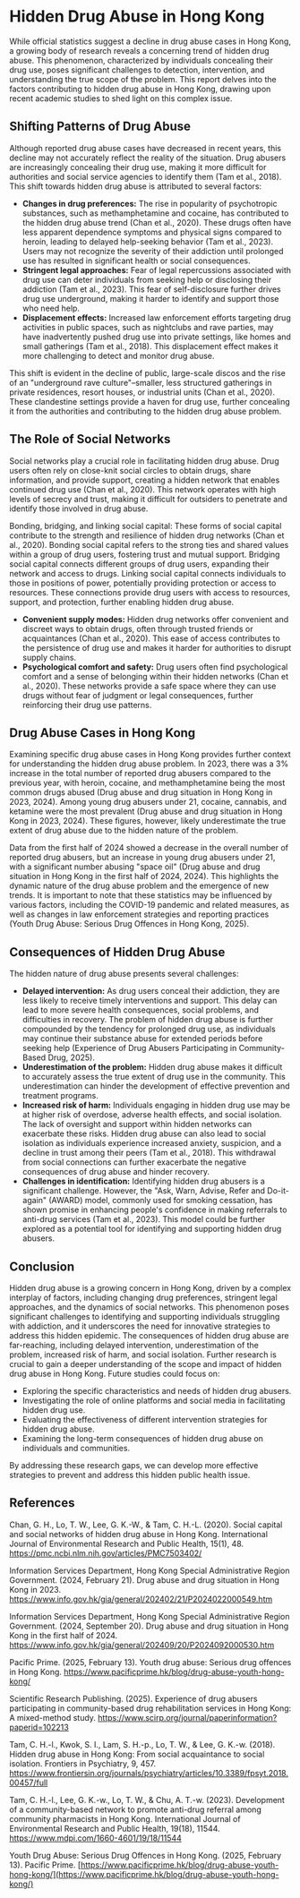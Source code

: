 # **Hidden Drug Abuse in Hong Kong**

While official statistics suggest a decline in drug abuse cases in Hong Kong, a growing body of research reveals a concerning trend of hidden drug abuse. This phenomenon, characterized by individuals concealing their drug use, poses significant challenges to detection, intervention, and understanding the true scope of the problem. This report delves into the factors contributing to hidden drug abuse in Hong Kong, drawing upon recent academic studies to shed light on this complex issue.

## **Shifting Patterns of Drug Abuse**

Although reported drug abuse cases have decreased in recent years, this decline may not accurately reflect the reality of the situation. Drug abusers are increasingly concealing their drug use, making it more difficult for authorities and social service agencies to identify them (Tam et al., 2018). This shift towards hidden drug abuse is attributed to several factors:

* **Changes in drug preferences:** The rise in popularity of psychotropic substances, such as methamphetamine and cocaine, has contributed to the hidden drug abuse trend (Chan et al., 2020). These drugs often have less apparent dependence symptoms and physical signs compared to heroin, leading to delayed help-seeking behavior (Tam et al., 2023). Users may not recognize the severity of their addiction until prolonged use has resulted in significant health or social consequences.  
* **Stringent legal approaches:** Fear of legal repercussions associated with drug use can deter individuals from seeking help or disclosing their addiction (Tam et al., 2023). This fear of self-disclosure further drives drug use underground, making it harder to identify and support those who need help.  
* **Displacement effects:** Increased law enforcement efforts targeting drug activities in public spaces, such as nightclubs and rave parties, may have inadvertently pushed drug use into private settings, like homes and small gatherings (Tam et al., 2018). This displacement effect makes it more challenging to detect and monitor drug abuse.

This shift is evident in the decline of public, large-scale discos and the rise of an "underground rave culture"–smaller, less structured gatherings in private residences, resort houses, or industrial units (Chan et al., 2020). These clandestine settings provide a haven for drug use, further concealing it from the authorities and contributing to the hidden drug abuse problem.

## **The Role of Social Networks**

Social networks play a crucial role in facilitating hidden drug abuse. Drug users often rely on close-knit social circles to obtain drugs, share information, and provide support, creating a hidden network that enables continued drug use (Chan et al., 2020). This network operates with high levels of secrecy and trust, making it difficult for outsiders to penetrate and identify those involved in drug abuse.

Bonding, bridging, and linking social capital: These forms of social capital contribute to the strength and resilience of hidden drug networks (Chan et al., 2020). Bonding social capital refers to the strong ties and shared values within a group of drug users, fostering trust and mutual support. Bridging social capital connects different groups of drug users, expanding their network and access to drugs. Linking social capital connects individuals to those in positions of power, potentially providing protection or access to resources. These connections provide drug users with access to resources, support, and protection, further enabling hidden drug abuse.

* **Convenient supply modes:** Hidden drug networks offer convenient and discreet ways to obtain drugs, often through trusted friends or acquaintances (Chan et al., 2020). This ease of access contributes to the persistence of drug use and makes it harder for authorities to disrupt supply chains.  
* **Psychological comfort and safety:** Drug users often find psychological comfort and a sense of belonging within their hidden networks (Chan et al., 2020). These networks provide a safe space where they can use drugs without fear of judgment or legal consequences, further reinforcing their drug use patterns.

## **Drug Abuse Cases in Hong Kong**

Examining specific drug abuse cases in Hong Kong provides further context for understanding the hidden drug abuse problem. In 2023, there was a 3% increase in the total number of reported drug abusers compared to the previous year, with heroin, cocaine, and methamphetamine being the most common drugs abused (Drug abuse and drug situation in Hong Kong in 2023, 2024). Among young drug abusers under 21, cocaine, cannabis, and ketamine were the most prevalent (Drug abuse and drug situation in Hong Kong in 2023, 2024). These figures, however, likely underestimate the true extent of drug abuse due to the hidden nature of the problem.

Data from the first half of 2024 showed a decrease in the overall number of reported drug abusers, but an increase in young drug abusers under 21, with a significant number abusing "space oil" (Drug abuse and drug situation in Hong Kong in the first half of 2024, 2024). This highlights the dynamic nature of the drug abuse problem and the emergence of new trends. It is important to note that these statistics may be influenced by various factors, including the COVID-19 pandemic and related measures, as well as changes in law enforcement strategies and reporting practices (Youth Drug Abuse: Serious Drug Offences in Hong Kong, 2025).

## 

## **Consequences of Hidden Drug Abuse**

The hidden nature of drug abuse presents several challenges:

* **Delayed intervention:** As drug users conceal their addiction, they are less likely to receive timely interventions and support. This delay can lead to more severe health consequences, social problems, and difficulties in recovery. The problem of hidden drug abuse is further compounded by the tendency for prolonged drug use, as individuals may continue their substance abuse for extended periods before seeking help (Experience of Drug Abusers Participating in Community-Based Drug, 2025).  
* **Underestimation of the problem:** Hidden drug abuse makes it difficult to accurately assess the true extent of drug use in the community. This underestimation can hinder the development of effective prevention and treatment programs.  
* **Increased risk of harm:** Individuals engaging in hidden drug use may be at higher risk of overdose, adverse health effects, and social isolation. The lack of oversight and support within hidden networks can exacerbate these risks. Hidden drug abuse can also lead to social isolation as individuals experience increased anxiety, suspicion, and a decline in trust among their peers (Tam et al., 2018). This withdrawal from social connections can further exacerbate the negative consequences of drug abuse and hinder recovery.  
* **Challenges in identification:** Identifying hidden drug abusers is a significant challenge. However, the "Ask, Warn, Advise, Refer and Do-it-again" (AWARD) model, commonly used for smoking cessation, has shown promise in enhancing people's confidence in making referrals to anti-drug services (Tam et al., 2023). This model could be further explored as a potential tool for identifying and supporting hidden drug abusers.

## **Conclusion**

Hidden drug abuse is a growing concern in Hong Kong, driven by a complex interplay of factors, including changing drug preferences, stringent legal approaches, and the dynamics of social networks. This phenomenon poses significant challenges to identifying and supporting individuals struggling with addiction, and it underscores the need for innovative strategies to address this hidden epidemic. The consequences of hidden drug abuse are far-reaching, including delayed intervention, underestimation of the problem, increased risk of harm, and social isolation. Further research is crucial to gain a deeper understanding of the scope and impact of hidden drug abuse in Hong Kong. Future studies could focus on:

* Exploring the specific characteristics and needs of hidden drug abusers.  
* Investigating the role of online platforms and social media in facilitating hidden drug use.  
* Evaluating the effectiveness of different intervention strategies for hidden drug abuse.  
* Examining the long-term consequences of hidden drug abuse on individuals and communities.

By addressing these research gaps, we can develop more effective strategies to prevent and address this hidden public health issue.

## **References**

Chan, G. H., Lo, T. W., Lee, G. K.-W., & Tam, C. H.-L. (2020). Social capital and social networks of hidden drug abuse in Hong Kong. International Journal of Environmental Research and Public Health, 15(1), 48. https://pmc.ncbi.nlm.nih.gov/articles/PMC7503402/

Information Services Department, Hong Kong Special Administrative Region Government. (2024, February 21). Drug abuse and drug situation in Hong Kong in 2023. https://www.info.gov.hk/gia/general/202402/21/P2024022000549.htm

Information Services Department, Hong Kong Special Administrative Region Government. (2024, September 20). Drug abuse and drug situation in Hong Kong in the first half of 2024. https://www.info.gov.hk/gia/general/202409/20/P2024092000530.htm

Pacific Prime. (2025, February 13). Youth drug abuse: Serious drug offences in Hong Kong. https://www.pacificprime.hk/blog/drug-abuse-youth-hong-kong/

Scientific Research Publishing. (2025). Experience of drug abusers participating in community-based drug rehabilitation services in Hong Kong: A mixed-method study. https://www.scirp.org/journal/paperinformation?paperid=102213

Tam, C. H.-l., Kwok, S. I., Lam, S. H.-p., Lo, T. W., & Lee, G. K.-w. (2018). Hidden drug abuse in Hong Kong: From social acquaintance to social isolation. Frontiers in Psychiatry, 9, 457. https://www.frontiersin.org/journals/psychiatry/articles/10.3389/fpsyt.2018.00457/full

Tam, C. H.-l., Lee, G. K.-w., Lo, T. W., & Chu, A. T.-w. (2023). Development of a community-based network to promote anti-drug referral among community pharmacists in Hong Kong. International Journal of Environmental Research and Public Health, 19(18), 11544. https://www.mdpi.com/1660-4601/19/18/11544

Youth Drug Abuse: Serious Drug Offences in Hong Kong. (2025, February 13). Pacific Prime. [https://www.pacificprime.hk/blog/drug-abuse-youth-hong-kong/](https://www.pacificprime.hk/blog/drug-abuse-youth-hong-kong/)